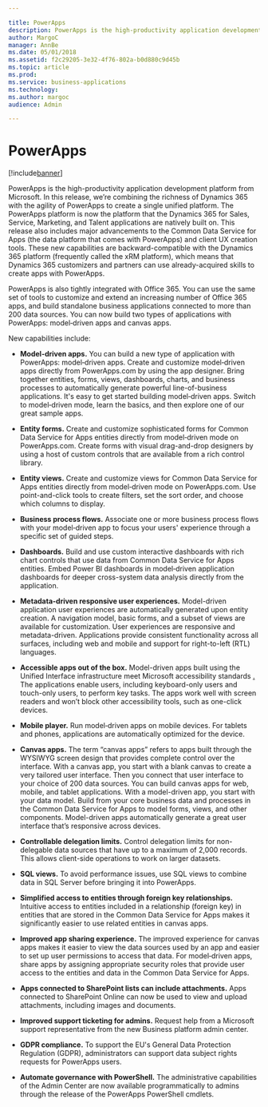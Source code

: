 ```yaml
---

title: PowerApps
description: PowerApps is the high-productivity application development platform from Microsoft.
author: MargoC
manager: AnnBe
ms.date: 05/01/2018
ms.assetid: f2c29205-3e32-4f76-802a-b0d880c9d45b
ms.topic: article
ms.prod: 
ms.service: business-applications
ms.technology: 
ms.author: margoc
audience: Admin

---
```

#  PowerApps




[!include[banner](../../includes/banner.md)]

PowerApps is the high-productivity application development platform from
Microsoft. In this release, we’re combining the richness of Dynamics 365 with
the agility of PowerApps to create a single unified platform. The PowerApps
platform is now the platform that the Dynamics 365 for Sales, Service,
Marketing, and Talent applications are natively built on. This release also
includes major advancements to the Common Data Service for Apps (the data
platform that comes with PowerApps) and client UX creation tools. These new
capabilities are backward-compatible with the Dynamics 365 platform (frequently
called the xRM platform), which means that Dynamics 365 customizers and partners
can use already-acquired skills to create apps with PowerApps.



PowerApps is also tightly integrated with Office 365. You can use the same set
of tools to customize and extend an increasing number of Office 365 apps, and
build standalone business applications connected to more than 200 data sources.
You can now build two types of applications with PowerApps: model‑driven apps
and canvas apps.

New capabilities include:

-   **Model-driven apps.** You can build a new type of application with
    PowerApps: model‑driven apps. Create and customize model‑driven apps
    directly from PowerApps.com by using the app designer. Bring together
    entities, forms, views, dashboards, charts, and business processes to
    automatically generate powerful line-of-business applications. It's easy to
    get started building model‑driven apps. Switch to model‑driven mode, learn
    the basics, and then explore one of our great sample apps.

-   **Entity forms.** Create and customize sophisticated forms for Common Data
    Service for Apps entities directly from model‑driven mode on PowerApps.com.
    Create forms with visual drag-and-drop designers by using a host of custom
    controls that are available from a rich control library. 

-   **Entity views.** Create and customize views for Common Data Service for
    Apps entities directly from model‑driven mode on PowerApps.com. Use
    point-and-click tools to create filters, set the sort order, and choose
    which columns to display.

-   **Business process flows.** Associate one or more business process flows
    with your model‑driven app to focus your users' experience through a
    specific set of guided steps.

-   **Dashboards.** Build and use custom interactive dashboards with rich chart
    controls that use data from Common Data Service for Apps entities. Embed
    Power BI dashboards in model‑driven application dashboards for deeper
    cross-system data analysis directly from the application.

-   **Metadata-driven responsive user experiences.** Model-driven application
    user experiences are automatically generated upon entity creation. A
    navigation model, basic forms, and a subset of views are available for
    customization. User experiences are responsive and metadata-driven.
    Applications provide consistent functionality across all surfaces, including
    web and mobile and support for right-to-left (RTL) languages.

-   **Accessible apps out of the box.** Model-driven apps built using the
    Unified Interface infrastructure meet Microsoft accessibility standards
    [.](https://www.microsoft.com/en-us/trustcenter/compliance/accessibility)
    The applications enable users, including keyboard-only users and touch-only
    users, to perform key tasks. The apps work well with screen readers and
    won’t block other accessibility tools, such as one-click devices.

-   **Mobile player.** Run model‑driven apps on mobile devices. For tablets and
    phones, applications are automatically optimized for the device.

-   **Canvas apps.** The term “canvas apps” refers to apps built through the
    WYSIWYG screen design that provides complete control over the interface.
    With a canvas app, you start with a blank canvas to create a very tailored
    user interface. Then you connect that user interface to your choice of 200
    data sources. You can build canvas apps for web, mobile, and tablet
    applications. With a model-driven app, you start with your data model. Build
    from your core business data and processes in the Common Data Service for
    Apps to model forms, views, and other components. Model-driven apps
    automatically generate a great user interface that’s responsive across
    devices.

-   **Controllable delegation limits.** Control delegation limits for
    non-delegable data sources that have up to a maximum of 2,000 records. This
    allows client-side operations to work on larger datasets.

-   **SQL views.** To avoid performance issues, use SQL views to combine data in
    SQL Server before bringing it into PowerApps.

-   **Simplified access to entities through foreign key relationships.**
    Intuitive access to entities included in a relationship (foreign key) in
    entities that are stored in the Common Data Service for Apps makes it
    significantly easier to use related entities in canvas apps.

-   **Improved app sharing experience.** The improved experience for canvas apps
    makes it easier to view the data sources used by an app and easier to set up
    user permissions to access that data. For model‑driven apps, share apps by
    assigning appropriate security roles that provide user access to the
    entities and data in the Common Data Service for Apps.



-   **Apps connected to SharePoint lists can include attachments.** Apps
    connected to SharePoint Online can now be used to view and upload
    attachments, including images and documents.

-   **Improved support ticketing for admins.** Request help from a Microsoft
    support representative from the new Business platform admin center.

-   **GDPR compliance.** To support the EU's General Data Protection Regulation
    (GDPR), administrators can support data subject rights requests for
    PowerApps users.

-   **Automate governance with PowerShell.** The administrative capabilities of
    the Admin Center are now available programmatically to admins through the
    release of the PowerApps PowerShell cmdlets.

